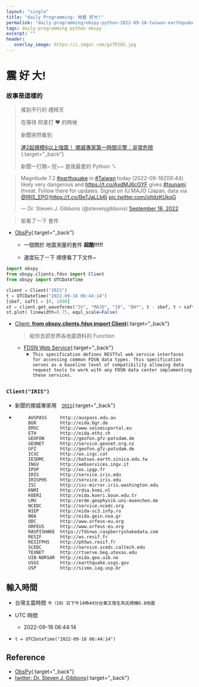 ```yaml
---
layout: "single"
title: "daily Programming: 地震 好大!"
permalink: "daily-programming/obspy-python-2022-09-18-taiwan-earthquake"
tags: daily-programming python obspy
excerpt: ""
header:
   overlay_image: https://i.imgur.com/gzTP2QS.jpg
---
```


# 震 好 大!

### 故事是這樣的

> 搖到不行的 禮拜天
>
> 在等待 阿拿打 ❤️ 的時候 
>
> 新聞突然看到
>
> [連2起規模6以上強震！ 挪威專家第一時間示警：非常危險](https://www.ettoday.net/news/20220918/2340736.htm){:target="_back"}
>
> 新聞一打開~ 挖~~ 是我最愛的 Python ㄟ

<blockquote class="twitter-tweet"><p lang="en" dir="ltr">Magnitude 7.2 <a href="https://twitter.com/hashtag/earthquake?src=hash&amp;ref_src=twsrc%5Etfw">#earthquake</a> in <a href="https://twitter.com/hashtag/Taiwan?src=hash&amp;ref_src=twsrc%5Etfw">#Taiwan</a> today (2022-09-18Z06:44) likely very dangerous and <a href="https://t.co/AxdMJ6cGYF">https://t.co/AxdMJ6cGYF</a> gives <a href="https://twitter.com/hashtag/tsunami?src=hash&amp;ref_src=twsrc%5Etfw">#tsunami</a> threat. Follow there for updates. Signal on IU.MAJO (Japan, data via <a href="https://twitter.com/IRIS_EPO?ref_src=twsrc%5Etfw">@IRIS_EPO</a>)<a href="https://t.co/BeTJaLLb6j">https://t.co/BeTJaLLb6j</a> <a href="https://t.co/oltdzKUkqG">pic.twitter.com/oltdzKUkqG</a></p>&mdash; Dr. Steven J. Gibbons (@stevenjgibbons) <a href="https://twitter.com/stevenjgibbons/status/1571396253900066817?ref_src=twsrc%5Etfw">September 18, 2022</a></blockquote> <script async src="https://platform.twitter.com/widgets.js" charset="utf-8"></script>

>
> 偷看了一下 套件

- [ObsPy](https://docs.obspy.org/){:target="_back"}

   - 一個關於 地震測量的套件 **超酷!!!!!**

   - 速度玩了一下 順便看了下文件~


~~~py
import obspy
from obspy.clients.fdsn import Client
from obspy import UTCDateTime

client = Client("IRIS")
t = UTCDateTime("2022-09-18 06:44:14")
[sbef, saft] = [0, 1800]
st = client.get_waveforms("IU", "MAJO", "10", "BH*", t - sbef, t + saft)
st.plot( linewidth=0.75, equl_scale=False)
~~~

- [Client: **from obspy.clients.fdsn import Client**](){:target="_back"}
   
   > 給你去抓世界各地震資料的 Function
  
   - [FDSN Web Service](https://www.fdsn.org/webservices/){:target="_back"}
      - `This specification defines RESTful web service interfaces for accessing common FDSN data types. This specification serves as a baseline level of compatibility allowing data request tools to work with any FDSN data center implementing these services.`


### `Client("IRIS")` 　　　　
   - 新聞的挪威專家用　[`IRIS`](http://service.iris.edu){:target="_back"}  
   
   - ~~~
          AUSPASS     http://auspass.edu.au
          BGR         http://eida.bgr.de
          EMSC        http://www.seismicportal.eu
          ETH         http://eida.ethz.ch
          GEOFON      http://geofon.gfz-potsdam.de
          GEONET      http://service.geonet.org.nz
          GFZ         http://geofon.gfz-potsdam.de
          ICGC        http://ws.icgc.cat
          IESDMC      http://batsws.earth.sinica.edu.tw
          INGV        http://webservices.ingv.it
          IPGP        http://ws.ipgp.fr
          IRIS        http://service.iris.edu
          IRISPH5     http://service.iris.edu
          ISC         http://isc-mirror.iris.washington.edu
          KNMI        http://rdsa.knmi.nl
          KOERI       http://eida.koeri.boun.edu.tr
          LMU         http://erde.geophysik.uni-muenchen.de
          NCEDC       http://service.ncedc.org
          NIEP        http://eida-sc3.infp.ro
          NOA         http://eida.gein.noa.gr
          ODC         http://www.orfeus-eu.org
          ORFEUS      http://www.orfeus-eu.org
          RASPISHAKE  https://fdsnws.raspberryshakedata.com
          RESIF       http://ws.resif.fr
          RESIFPH5    http://ph5ws.resif.fr
          SCEDC       http://service.scedc.caltech.edu
          TEXNET      http://rtserve.beg.utexas.edu
          UIB-NORSAR  http://eida.geo.uib.no
          USGS        http://earthquake.usgs.gov
          USP         http://sismo.iag.usp.br
      ~~~

## 輸入時間

- 台灣主震時間 `今（18）日下午14時44分台東又發生芮氏規模6.8地震`
- UTC 時間
   - 2022-09-18 06:44:14

- `t = UTCDateTime("2022-09-18 06:44:14")`


## Reference

- [ObsPy](https://docs.obspy.org/){:target="_back"}
- [twitter: Dr. Steven J. Gibbons](https://twitter.com/stevenjgibbons){:target="_back"}